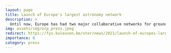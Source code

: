 ```yaml
---
layout: page
title: Launch of Europe's largest astronomy network
description: >
  Until now, Europe has had two major collaborative networks for ground-based astronomy, one in the optical wavelength domain and the other in the radio-wave domain. OPTICON and RadioNet have now come together to form Europe’s largest ground-based astronomy collaborative network. Launched with funding to the tune of €15 million under the H2020 programme, the project aims to harmonise observational methods and tools, and provide access to a wider range of astronomical facilities. With the new ORP funding, the Institute of Astronomy will develop a new VLTI observing mode dedicated to exoplanet research, support the VLTI expertise centres network's activities, and gather the whole VLTI community in Leuven in 2023.
img: assets/img/orp_press.jpeg
redirect: https://fys.kuleuven.be/ster/news/2021/launch-of-europes-largest-astronomy-network
importance: 6
category: press
---
```

